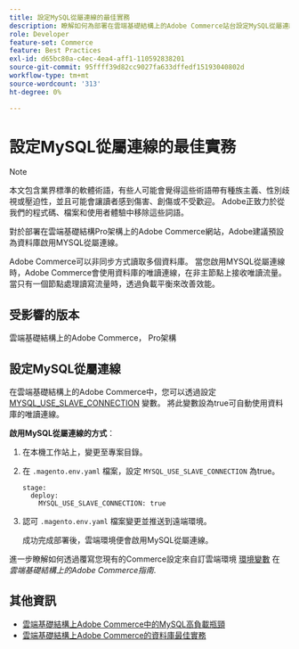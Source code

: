 ```yaml
---
title: 設定MySQL從屬連線的最佳實務
description: 瞭解如何為部署在雲端基礎結構上的Adobe Commerce站台設定MySQL從屬連線。
role: Developer
feature-set: Commerce
feature: Best Practices
exl-id: d65bc80a-c4ec-4ea4-aff1-110592838201
source-git-commit: 95ffff39d82cc9027fa633dffedf15193040802d
workflow-type: tm+mt
source-wordcount: '313'
ht-degree: 0%

---
```


# 設定MySQL從屬連線的最佳實務

>[!NOTE]
>
>本文包含業界標準的軟體術語，有些人可能會覺得這些術語帶有種族主義、性別歧視或壓迫性，並且可能會讓讀者感到傷害、創傷或不受歡迎。 Adobe正致力於從我們的程式碼、檔案和使用者體驗中移除這些詞語。

對於部署在雲端基礎結構Pro架構上的Adobe Commerce網站，Adobe建議預設為資料庫啟用MYSQL從屬連線。

Adobe Commerce可以非同步方式讀取多個資料庫。 當您啟用MYSQL從屬連線時，Adobe Commerce會使用資料庫的唯讀連線，在非主節點上接收唯讀流量。 當只有一個節點處理讀寫流量時，透過負載平衡來改善效能。

## 受影響的版本

雲端基礎結構上的Adobe Commerce， Pro架構

## 設定MySQL從屬連線

在雲端基礎結構上的Adobe Commerce中，您可以透過設定 [MYSQL_USE_SLAVE_CONNECTION](https://experienceleague.adobe.com/docs/commerce-cloud-service/user-guide/configure/env/stage/variables-deploy.html#mysql_use_slave_connection) 變數。 將此變數設為true可自動使用資料庫的唯讀連線。

**啟用MySQL從屬連線的方式**：

1. 在本機工作站上，變更至專案目錄。

1. 在 `.magento.env.yaml` 檔案，設定 `MYSQL_USE_SLAVE_CONNECTION` 為true。

   ```
   stage:
     deploy:
       MYSQL_USE_SLAVE_CONNECTION: true
   ```

1. 認可 `.magento.env.yaml` 檔案變更並推送到遠端環境。

   成功完成部署後，雲端環境便會啟用MySQL從屬連線。

進一步瞭解如何透過覆寫您現有的Commerce設定來自訂雲端環境 [環境變數](https://experienceleague.adobe.com/docs/commerce-cloud-service/user-guide/configure/env/configure-env-yaml.html#environment-variables) 在 _雲端基礎結構上的Adobe Commerce指南_.

## 其他資訊

- [雲端基礎結構上Adobe Commerce中的MySQL高負載瓶頸](https://experienceleague.adobe.com/docs/commerce-knowledge-base/kb/troubleshooting/database/mysql-high-load-bottleneck-in-magento-commerce-cloud.html?lang=en)
- [雲端基礎結構上Adobe Commerce的資料庫最佳實務](database-on-cloud.md)
